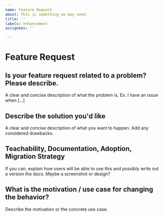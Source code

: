 ```yaml
---
name: Feature Request
about: This is something we may need.
title: ''
labels: enhancement
assignees: ''

---
```


# Feature Request

## Is your feature request related to a problem? Please describe.

A clear and concise description of what the problem is. Ex. I have an issue when [...]

## Describe the solution you'd like

A clear and concise description of what you want to happen. Add any considered drawbacks.

## Teachability, Documentation, Adoption, Migration Strategy

If you can, explain how users will be able to use this and possibly write out a version the docs. Maybe a screenshot or design?

## What is the motivation / use case for changing the behavior?

Describe the motivation or the concrete use case.
